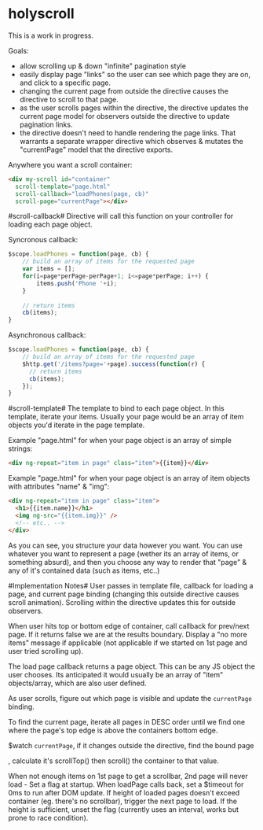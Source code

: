 holyscroll
==========

This is a work in progress.

Goals:
- allow scrolling up & down "infinite" pagination style
- easily display page "links" so the user can see which page they are on, and click to a specific page.
- changing the current page from outside the directive causes the directive to scroll to that page.
- as the user scrolls pages within the directive, the directive updates the current page model for observers outside the directive to update pagination links.
- the directive doesn't need to handle rendering the page links. That warrants a separate wrapper directive which observes & mutates the "currentPage" model that the directive exports.

Anywhere you want a scroll container:
```html
<div my-scroll id="container"
  scroll-template="page.html" 
  scroll-callback="loadPhones(page, cb)"
  scroll-page="currentPage"></div>
```

#scroll-callback#
Directive will call this function on your controller for loading each page object.

Syncronous callback:
```js
$scope.loadPhones = function(page, cb) {
    // build an array of items for the requested page
    var items = [];
    for(i=page*perPage-perPage+1; i<=page*perPage; i++) {
        items.push('Phone '+i);
    }
    
    // return items
    cb(items);
}
```

Asynchronous callback:
```js
$scope.loadPhones = function(page, cb) {
    // build an array of items for the requested page
    $http.get('/items?page='+page).success(function(r) {
      // return items
      cb(items);
    });
}
```

#scroll-template#
The template to bind to each page object. In this template, iterate your items. Usually your page would be an array of item objects you'd iterate in the page template.

Example "page.html" for when your page object is an array of simple strings:
```html
<div ng-repeat="item in page" class="item">{{item}}</div>
```

Example "page.html" for when your page object is an array of item objects with attributes "name" & "img":
```html
<div ng-repeat="item in page" class="item">
  <h1>{{item.name}}</h1>
  <img ng-src="{{item.img}}" />
  <!-- etc.. -->
</div>
```

As you can see, you structure your data however you want. You can use whatever you want to represent a page (wether its an array of items, or something absurd), and then you choose any way to render that "page" & any of it's contained data (such as items, etc..)

#Implementation Notes#
User passes in template file, callback for loading a page, and current page binding (changing this outside directive causes scroll animation). Scrolling within the directive updates this for outside observers.

When user hits top or bottom edge of container, call callback for prev/next page. If it returns false we are at the results boundary. Display a "no more items" message if applicable (not applicable if we started on 1st page and user tried scrolling up).

The load page callback returns a page object. This can be any JS object the user chooses. Its anticipated it would usually be an array of "item" objects/array, which are also user defined.

As user scrolls, figure out which page is visible and update the `currentPage` binding.

To find the current page, iterate all pages in DESC order until we find one where the page's top edge is above the containers bottom edge.

$watch `currentPage`, if it changes outside the directive, find the bound page <div>, calculate it's scrollTop() then scroll() the container to that value.

When not enough items on 1st page to get a scrollbar, 2nd page will never load - Set a flag at startup. When loadPage calls back, set a $timeout for 0ms to run after DOM update. If height of loaded pages doesn't exceed container (eg. there's no scrollbar), trigger the next page to load. If the height is sufficient, unset the flag (currently uses an interval, works but prone to race condition).



